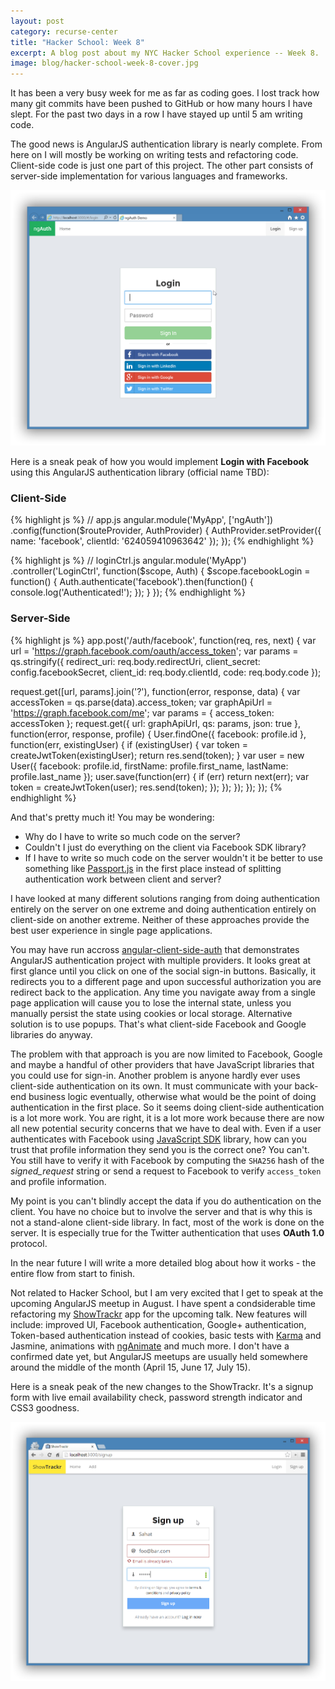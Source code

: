 ```yaml
---
layout: post
category: recurse-center
title: "Hacker School: Week 8"
excerpt: A blog post about my NYC Hacker School experience -- Week 8.
image: blog/hacker-school-week-8-cover.jpg
---
```


It has been a very busy week for me as far as coding goes. I lost track how many
git commits have been pushed to GitHub or how many hours I have slept. For the
past two days in a row I have stayed up until 5 am writing code.

The good news is AngularJS authentication library is nearly complete. From here
on I will mostly be working on writing tests and refactoring code. Client-side
code is just one part of this project. The other part consists of server-side
implementation for various languages and frameworks.

![](/images/blog/hacker-school-week-8-1.png)

Here is a sneak peak of how you would implement **Login with Facebook** using
this AngularJS authentication library (official name TBD):

### Client-Side

{% highlight js %}
// app.js
angular.module('MyApp', ['ngAuth'])
  .config(function($routeProvider, AuthProvider) {
    AuthProvider.setProvider({
      name: 'facebook',
      clientId: '624059410963642'
    });
  });
{% endhighlight %}

{% highlight js %}
// loginCtrl.js
angular.module('MyApp')
  .controller('LoginCtrl', function($scope, Auth) {
    $scope.facebookLogin = function() {
      Auth.authenticate('facebook').then(function() {
        console.log('Authenticated!');
      });
    }
  });
{% endhighlight %}

### Server-Side

{% highlight js %}
app.post('/auth/facebook', function(req, res, next) {
  var url = 'https://graph.facebook.com/oauth/access_token';
  var params = qs.stringify({
    redirect_uri: req.body.redirectUri,
    client_secret: config.facebookSecret,
    client_id: req.body.clientId,
    code: req.body.code
  });

  request.get([url, params].join('?'), function(error, response, data) {
    var accessToken = qs.parse(data).access_token;
    var graphApiUrl = 'https://graph.facebook.com/me';
    var params = {
      access_token: accessToken
    };
    request.get({
      url: graphApiUrl,
      qs: params,
      json: true
    }, function(error, response, profile) {
      User.findOne({ facebook: profile.id }, function(err, existingUser) {
        if (existingUser) {
          var token = createJwtToken(existingUser);
          return res.send(token);
        }
        var user = new User({
          facebook: profile.id,
          firstName: profile.first_name,
          lastName: profile.last_name
        });
        user.save(function(err) {
          if (err) return next(err);
          var token = createJwtToken(user);
          res.send(token);
        });
      });
    });
  });
});
{% endhighlight %}

And that's pretty much it! You may be wondering:

- Why do I have to write so much code on the server?
- Couldn't I just do everything on the client via Facebook SDK library?
- If I have to write so much code on the server wouldn't it be better to
use something like [Passport.js](http://passportjs.org) in the first place
instead of splitting authentication work between client and server?

I have looked at many different solutions ranging from doing authentication
entirely on the server on one extreme and doing authentication entirely on
client-side on another extreme. Neither of these approaches provide the best
user experience in single page applications.

You may have run accross [angular-client-side-auth](http://angular-client-side-auth.herokuapp.com)
that demonstrates AngularJS authentication project with multiple providers. It
looks great at first glance until you click on one of the social sign-in
buttons. Basically, it redirects you to a different page and upon successful
authorization you are redirect back to the application. Any time you navigate
away from a single page application will cause you to lose the internal state,
unless you manually persist the state using cookies or local storage. Alternative
solution is to use popups. That's what client-side Facebook and Google libraries
do anyway.

The problem with that approach is you are now limited to Facebook, Google and
maybe a handful of other providers that have JavaScript libraries that you could
use for sign-in. Another problem is anyone hardly ever uses client-side authentication
on its own. It must communicate with your back-end business logic eventually,
otherwise what would be the point of doing authentication in the first place.
So it seems doing client-side authentication is a lot more work. You are right,
it is a lot more work because there are now all new potential security concerns
that we have to deal with. Even if a user authenticates with Facebook using
[JavaScript SDK](https://developers.facebook.com/docs/javascript) library, how
can you trust that profile information they send you is the correct one? You can't.
You still have to verify it with Facebook by computing the `SHA256` hash of the
*signed_request* string or send a request to Facebook to verify `access_token` and
profile information.

My point is you can't blindly accept the data if you do authentication on the
client. You have no choice but to involve the server and that is why this is
not a stand-alone client-side library. In fact, most of the work is done on the
server. It is especially true for the Twitter authentication that uses **OAuth 1.0**
protocol.

In the near future I will write a more detailed blog about how it works - the
entire flow from start to finish.

Not related to Hacker School, but I am very excited that I get to speak at the
upcoming AngularJS meetup in August. I have spent a condsiderable time refactoring
my [ShowTrackr](https://github.com/sahat/tvshow-tracker) app for the upcoming talk.
New features will include: improved UI, Facebook authentication, Google+ authentication,
Token-based authentication instead of cookies, basic tests with [Karma](karma-runner.github.io)
and Jasmine, animations with [ngAnimate](http://www.yearofmoo.com/2013/08/remastered-animation-in-angularjs-1-2.html)
and much more. I don't have a confirmed date yet, but AngularJS meetups are
usually held somewhere around the middle of the month (April 15, June 17, July 15).

Here is a sneak peak of the new changes to the ShowTrackr. It's a signup form
with live email availability check, password strength indicator and CSS3 goodness.

![](/images/blog/hacker-school-week-8-2.png)
